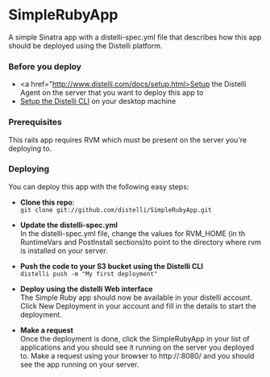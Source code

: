 SimpleRubyApp
==============

A simple Sinatra app with a distelli-spec.yml file that describes how this app should be deployed using the Distelli platform.

### Before you deploy
 - <a href="http://www.distelli.com/docs/setup.html>Setup the Distelli Agent</a> on the server that you want to deploy this app to
 - <a href="http://www.distelli.com/docs/setup-cli.html">Setup the Distelli CLI</a> on your desktop machine

### Prerequisites

This rails app requires RVM which must be present on the server you're deploying to.

### Deploying

You can deploy this app with the following easy steps:

 - **Clone this repo**: <br/>
    ``git clone git://github.com/distelli/SimpleRubyApp.git``

 - **Update the distelli-spec.yml** <br/>
    In the distelli-spec.yml file, change the values for RVM_HOME (in th RuntimeVars and PostInstall sections)to point to the directory where rvm is installed on your server.

 - **Push the code to your S3 bucket using the Distelli CLI** <br/>
   ``distelli push -m "My first deployment"`` <br/>

 - **Deploy using the distelli Web interface** <br/>
   The Simple Ruby app should now be available in your distelli account. Click New Deployment in your account and fill in the details to start the deployment.

 - **Make a request** <br/>
   Once the deployment is done, click the SimpleRubyApp in your list of applications and you should see it running on the server you deployed to. Make a request using your browser to http://<server>:8080/ and you should see the app running on your server.
